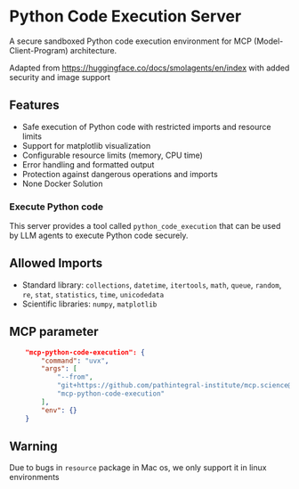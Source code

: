 # Python Code Execution Server

A secure sandboxed Python code execution environment for MCP (Model-Client-Program) architecture.

Adapted from <https://huggingface.co/docs/smolagents/en/index> with added security and image support

## Features

- Safe execution of Python code with restricted imports and resource limits
- Support for matplotlib visualization
- Configurable resource limits (memory, CPU time)
- Error handling and formatted output
- Protection against dangerous operations and imports
- None Docker Solution

### Execute Python code

This server provides a tool called `python_code_execution` that can be used by LLM agents to execute Python code securely.

## Allowed Imports

- Standard library: `collections`, `datetime`, `itertools`, `math`, `queue`, `random`, `re`, `stat`, `statistics`, `time`, `unicodedata`
- Scientific libraries: `numpy`, `matplotlib`

## MCP parameter

```json
    "mcp-python-code-execution": {
        "command": "uvx",
        "args": [
            "--from",
            "git+https://github.com/pathintegral-institute/mcp.science@main#subdirectory=servers/python-code-execution",
            "mcp-python-code-execution"
        ],
        "env": {}
    }
```

## Warning

Due to bugs in `resource` package in Mac os, we only support it in linux environments
